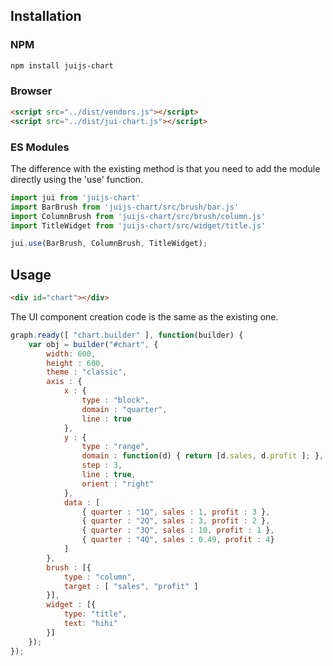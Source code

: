 ## Installation

### NPM
```bash
npm install juijs-chart
```

### Browser

```html
<script src="../dist/vendors.js"></script>
<script src="../dist/jui-chart.js"></script>
```

### ES Modules

The difference with the existing method is that you need to add the module directly using the 'use' function.

```js
import jui from 'juijs-chart'
import BarBrush from 'juijs-chart/src/brush/bar.js'
import ColumnBrush from 'juijs-chart/src/brush/column.js'
import TitleWidget from 'juijs-chart/src/widget/title.js'

jui.use(BarBrush, ColumnBrush, TitleWidget);
```

## Usage

```html
<div id="chart"></div>
```

The UI component creation code is the same as the existing one.

```js
graph.ready([ "chart.builder" ], function(builder) {
    var obj = builder("#chart", {
        width: 600,
        height : 600,
        theme : "classic",
        axis : {
            x : {
                type : "block",
                domain : "quarter",
                line : true
            },
            y : {
                type : "range",
                domain : function(d) { return [d.sales, d.profit ]; },
                step : 3,
                line : true,
                orient : "right"
            },
            data : [
                { quarter : "1Q", sales : 1, profit : 3 },
                { quarter : "2Q", sales : 3, profit : 2 },
                { quarter : "3Q", sales : 10, profit : 1 },
                { quarter : "4Q", sales : 0.49, profit : 4}
            ]
        },
        brush : [{
            type : "column",
            target : [ "sales", "profit" ]
        }],
        widget : [{
            type: "title",
            text: "hihi"
        }]
    });
});
```
